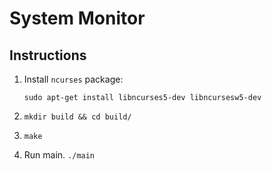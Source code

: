 # System Monitor

## Instructions
1. Install `ncurses` package:

	`sudo apt-get install libncurses5-dev libncursesw5-dev`

2. `mkdir build && cd build/`
3. `make`
4. Run main. `./main`
